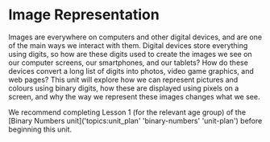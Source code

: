# Image Representation

Images are everywhere on computers and other digital devices, and are one of the main ways we interact with them.
Digital devices store everything using digits, so how are these digits used to create the images we see on our computer screens, our smartphones, and our tablets?
How do these devices convert a long list of digits into photos, video game graphics, and web pages?
This unit will explore how we can represent pictures and colours using binary digits, how these are displayed using pixels on a screen, and why the way we represent these images changes what we see.

We recommend completing Lesson 1 (for the relevant age group) of the [Binary Numbers unit]('topics:unit_plan' 'binary-numbers' 'unit-plan') before beginning this unit.
